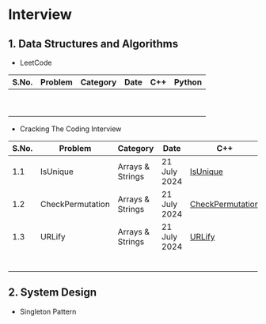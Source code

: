 # Interview

## 1. Data Structures and Algorithms

* LeetCode

| S.No. | Problem | Category | Date | C++ | Python | 
|-------|---------|----------|------|-----|--------|
|  |  |  |  |  |  |
|  |  |  |  |  |  |
|  |  |  |  |  |  |
|  |  |  |  |  |  |
|  |  |  |  |  |  |
|  |  |  |  |  |  |
|  |  |  |  |  |  |
|  |  |  |  |  |  |
|  |  |  |  |  |  |

* Cracking The Coding Interview

| S.No. | Problem            | Category         | Date         | C++                                                         | Python | 
|-------|--------------------|------------------|--------------|-------------------------------------------------------------|--------|
| 1.1   | IsUnique           | Arrays & Strings | 21 July 2024 | [IsUnique](/DSA/CrackingTheCodingInterview/1.1.cpp)         |        |
| 1.2   | CheckPermutation   | Arrays & Strings | 21 July 2024 | [CheckPermutation](/DSA/CrackingTheCodingInterview/1.2.cpp) |        |
| 1.3   | URLify             | Arrays & Strings | 21 July 2024 | [URLify](/DSA/CrackingTheCodingInterview/C++/1.3.cpp)       |        |
|  |  |  |  |  |  |
|  |  |  |  |  |  |
|  |  |  |  |  |  |
|  |  |  |  |  |  |
|  |  |  |  |  |  |
|  |  |  |  |  |  |

## 2. System Design

* Singleton Pattern
